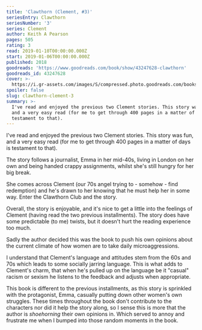 ```yaml
---
title: 'Clawthorn (Clement, #3)'
seriesEntry: Clawthorn
seriesNumber: '3'
series: Clement
author: Keith A Pearson
pages: 505
rating: 3
read: 2019-01-10T00:00:00.000Z
start: 2019-01-06T00:00:00.000Z
published: 2018
goodreads: 'https://www.goodreads.com/book/show/43247628-clawthorn'
goodreads_id: 43247628
cover: >-
  https://i.gr-assets.com/images/S/compressed.photo.goodreads.com/books/1544976785l/43247628._SX315_.jpg
spoiler: false
slug: clawthorn-clement-3
summary: >-
  I've read and enjoyed the previous two Clement stories. This story was fun,
  and a very easy read (for me to get through 400 pages in a matter of days is
  testament to that).
---
```

I've read and enjoyed the previous two Clement stories. This story was fun, and a very easy read (for me to get through 400 pages in a matter of days is testament to that).

The story follows a journalist, Emma in her mid-40s, living in London on her own and being handed crappy assignments, whilst she's still hungry for her big break.

She comes across Clement (our 70s angel trying to - somehow - find redemption) and he's drawn to her knowing that he must help her in some way. Enter the Clawthorn Club and the story.

Overall, the story is enjoyable, and it's nice to get a little into the feelings of Clement (having read the two previous installments). The story does have some predictable (to me) twists, but it doesn't hurt the reading experience too much.

Sadly the author decided this was the book to push his own opinions about the current climate of how women are to take daily microaggressions. 

I understand that Clement's language and attitudes stem from the 60s and 70s which leads to some socially jarring language. This is what adds to Clement's charm, that when he's pulled up on the language be it "casual" racism or sexism he listens to the feedback and adjusts when appropriate. 

This book is different to the previous installments, as this story is sprinkled with the protagonist, Emma, casually putting down other women's own struggles. These times throughout the book don't contribute to the characters nor did it help the story along, so I sense this is more that the author is _shoehorning_ their own opinions in. Which served to annoy and frustrate me when I bumped into those random moments in the book.
